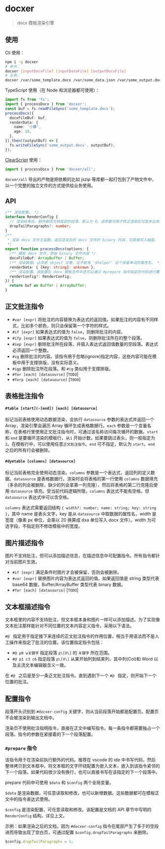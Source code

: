 # docxer

> docx 模板渲染引擎

## 使用

Cli 使用：

```bash
npm i -g docxer
# 命令：
docxer [inputDocxFile] [inputDataFile] [outputDocxFile]
# 示例：
docxer /var/some_template.docx /var/some_data.json /var/some_output.docx
```

TypeScript 使用（在 Node 和浏览器都可使用）：

```ts
import fs from 'fs';
import { processDocx } from 'docxer';
const buf = fs.readFileSync('some_template.docx');
processDocx({
  docxFileBuf: buf,
  renderData: {
    name: '小静',
    age: 18,
  },
}).then((outputBuf) => {
  fs.writeFileSync('some_output.docx', outputBuf);
});
```

[ClearScript](https://github.com/microsoft/ClearScript) 使用：

```js
import { processDocx } from 'docxer/all';
```

`docxer/all` 导出的产物是把依赖的比如 jszip 等库都一起打包到了产物文件中，以一个完整的独立文件的方式提供给业务使用。

## API

```ts
/** 渲染配置。 */
interface RenderConfig {
  // 渲染结束后，额外删除文档尾部的段落。默认为 0。该参数可用于修正渲染后可能多出来的空段落（空页）。
  dropTailParagraphs?: number;
}
/**
 * 渲染 docx 文件主函数。返回渲染后的 docx 文件的 binary 内容，可直接写入磁盘。
 */
export function processDocx(options: {
  /** 模板 docx 文件，原始 binary 文件内容 */
  docxFileBuf: ArrayBuffer | Buffer;
  /** 渲染数据。必须是 object 对象，且不能有 '$helper' 这个保留单词的属性名。 */
  renderData: { [key: string]: unknown };
  /** 渲染配置。该配置在 docx 模板文件中还可以通过 #prepare 指令指定的代码进行覆写。 */
  renderConfig?: RenderConfig;
}) {
  return buf as Buffer | ArrayBuffer;
}
```

## 正文批注指令

- `#var [expr]` 将批注的内容替换为表达式的返回值。如果批注的内容有不同样式，比如多个颜色，则只会保留第一个字符的样式。
- `#if [expr]` 如果表达式的值为 `false`，则删除批注的内容。
- `#ifp [expr]` 如果表达式的值为 `false`，则删除批注所在的整个段落。
- `#iep [expr]` 删除批注所在段落，并插入表达式返回值数量的空段落。表达式必须返回一个整数。
- `#ig` 删除批注的内容。该指令用于忽略(ignore)指定内容，这些内容可能在模板中用于支撑排版，没有实际意义。
- `#igp` 删除批注所在段落。和 `#ig` 类似用于支撑排版。
- `#for [each] [datasource]` [`TODO`]
- `#forp [each] [datasource]` [`TODO`]

## 表格批注指令

#### `#table [start](-[end]) [each] [datasource]`

标记当前表格使用动态数据渲染，会执行 `datasource` 参数的表达式并返回一个Array，渲染引擎会遍历 Array 循环生成表格数据行。`each` 参数是一个变量名称，在表格行里使用正文批注指令时，可通过该名称访问每次循环的数据。`start` 和 `end` 是要循环渲染的模板行，从`1` 开始计数，如果要跳过表头，则一般指定为 `2`。在模板行中，可以使用任意`正文批注指令`。`end` 可不指定，默认为 `start`。`end` 之后的所有行会被删除。

#### `#dymtable [columns] [datasource]`

标记当前表格完全使用动态渲染。`columns` 参数是一个表达式，返回列的定义数据。`datasource` 是表格数据行。渲染时会将表格的第一行使用 `columns` 数据填充（多余的列会被删除，缺少的列会拿第一列克隆），然后将表格的第二行克隆后使用 `datasource` 填充。受当前代码逻辑所限，`columns` 表达式不能有空格，但 `datasource` 表达式中可以含空格。

`columns` 表达式需要返回结构 `{ width?: number; name: string; key: string }`，其中 name 是表头文字，key 是从 `datasource` 中取数据的属性名，width 是宽度（像素 px 单位，会乘以 20 换算成 dxa 单位写入 docx 文件）。width 为可选字段，不指定则不修改模板中的宽度。

## 图片描述指令

图片不支持批注，但可以添加描述信息，在描述信息中可配置指令。所有指令都针对当前图片生效。

- `#if [expr]` 满足条件时图片才会被保留，否则会被删除。
- `#var [expr]` 替换图片内容为表达式返回的值。如果返回值是 string 类型代表 base64 数据，Buffer/ArrayBuffer 类型代表 binary 数据。
- `#for [each] [datasource]` [`TODO`]

## 文本框描述指令

文本框里的内容不支持批注，但文本框本身和图片一样可以添加描述。为了实现像文本批注那样能针对不同位置的文本内容定义指令，采用以下语法。

`#@ ` 指定用于指定接下来连续的正文批注指令的作用位置，相当于用语法而不是人工操作来指定了批注的位置。该位置指定指令包括：

- `#@ p0 w关键字` 指定段落 `p\[X\]` 的 `关键字` 所在范围。
- `#@ p1 c3 c6` 指定段落 `p\[X\]` 从某开始列到结束列，其中列(Col)和 Word 以及主流文本编辑器含义一致。

在 `#@ ` 之后是至少一条正文批注指令。直到遇到下一个 `#@ ` 指定，则开始下一个位置的批注。

## 配置指令

段落开头识别到 `#docxer-config` 关键字，则从当前段落开始都是配置页。配置页不会被渲染到输出文档中。

渲染页不使用批注指明指令，直接在正文中编写指令。每一条指令都需要独占一个段落。指令的参数在紧接着的下一个段落配置。

### `#prepare` 指令

该指令用于在渲染前执行额外的代码。推荐在 vscode 的 ide 中书写代码，然后整体拷贝到文本框中。将文本框的文字环绕配置为嵌入文本，嵌入到该指令紧邻的下一个段落。如果代码很少没有换行，也可以直接书写在该指定的下一个段落中。

prepare 代码中可使用 `$data` 和 `$config` 两个全局变量。

`$data` 是渲染数据，可任意读取和修改，也可以新增数据。这些数据都可在模板正文中的指令表达式使用。

`$config` 是渲染配置，可任意读取和修改。该配置是文档的 API 章节中写明的 `RenderConfig` 结构，详见上文。

示例：如果渲染之后的文档，因为 `#docxer-config` 指令在尾部产生了多于的空段进而导致出现了空白页，可通过配置 `$config.dropTailParagraphs` 来删除。

```js
$config.dropTailParagraphs = 1;
```
